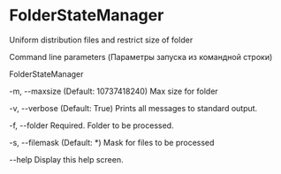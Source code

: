 FolderStateManager
==================

Uniform distribution files and restrict size of folder

Command line parameters (Параметры запуска из командной строки)

FolderStateManager

  -m, --maxsize     (Default: 10737418240) Max size for folder

  -v, --verbose     (Default: True) Prints all messages to standard output.

  -f, --folder      Required. Folder to be processed.

  -s, --filemask    (Default: *) Mask for files to be processed

  --help            Display this help screen.
